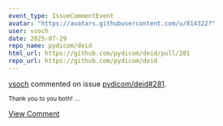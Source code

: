 ```yaml
---
event_type: IssueCommentEvent
avatar: "https://avatars.githubusercontent.com/u/814322?"
user: vsoch
date: 2025-07-29
repo_name: pydicom/deid
html_url: https://github.com/pydicom/deid/pull/281
repo_url: https://github.com/pydicom/deid
---
```


<a href='https://github.com/vsoch' target='_blank'>vsoch</a> commented on issue <a href='https://github.com/pydicom/deid/pull/281' target='_blank'>pydicom/deid#281</a>.

<small>Thank you to you both!...</small>

<a href='https://github.com/pydicom/deid/pull/281' target='_blank'>View Comment</a>